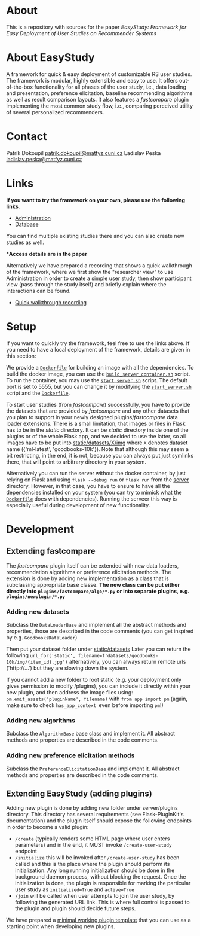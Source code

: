 # About
This is a repository with sources for the paper *EasyStudy: Framework for Easy Deployment of User Studies on Recommender Systems*

# About EasyStudy
A framework for quick & easy deployment of customizable RS user studies. The framework is modular, highly extensible and easy to use. It offers out-of-the-box functionality for all phases of the user study, i.e., data loading and presentation, preference elicitation, baseline recommending algorithms as well as result comparison layouts. It also features a  *fastcompare* plugin implementing the most common study flow, i.e., comparing perceived utility of several personalized recommenders.

# Contact
Patrik Dokoupil patrik.dokoupil@matfyz.cuni.cz
Ladislav Peska ladislav.peska@matfyz.cuni.cz

# Links
**If you want to try the framework on your own, please use the following links**.
- [Administration](https://tinyurl.com/EasyStudyAdmin)
- [Database](https://tinyurl.com/EasyStudyDb)

You can find multiple existing studies there and you can also create new studies as well.<br>

***Access details are in the paper**

Alternatively we have prepared a recording that shows a quick walkthrough of the framework, where we first show the "researcher view" to use Administration in order to create a simple user study, then show participant view (pass through the study itself) and briefly explain where the interactions can be found.
- [Quick walkthrough recording](https://tinyurl.com/EasyStudyDemo)


# Setup
If you want to quickly try the framework, feel free to use the links above. If you need to have a local deployment of the framework, details are given in this section:

We provide a [`Dockerfile`](./server/Dockerfile) for building an image with all the dependencies. To build the docker image, you can use the [`build_server_container.sh`](./server/build_server_container.sh) script.
To run the container, you may use the [`start_server.sh`](./server/start_server.sh) script. The default port is set to 5555, but you can change it by modifying the [`start_server.sh`](./server/start_server.sh) script and the [`Dockerfile`](./server/Dockerfile).

To start user studies (from *fastcompare*) successfully, you have to provide the datasets that are provided by *fastcompare* and any other datasets that you plan to support in your newly designed plugins/*fastcompare* data loader extensions. There is a small limitation, that images or files in Flask has to be in the *static* directory. It can be *static* directory inside one of the plugins or of the whole Flask app, and we decided to use the latter, so all images have to be put into [static/datasets/X/img](./server/static/datasets/X) where `X` denotes dataset name ({'ml-latest', 'goodbooks-10k'}). Note that although this may seem a bit restricting, in the end, it is not, because you can always put just symlinks there, that will point to arbitrary directory in your system.

Alternatively you can run the server without the docker container, by just relying on Flask and using `flask --debug run` or `flask run` from the [server](./server/) directory. However, in that case, you have to ensure to have all the dependencies installed on your system (you can try to mimick what the [`Dockerfile`](./server/Dockerfile) does with dependencies). Running the serveer this way is especially useful during development of new functionality.



# Development
## Extending fastcompare
The *fastcompare* plugin itself can be extended with new data loaders, recommendation algorithms or preference elicitation methods. The extension is done by adding new implementation as a class that is subclassing appropriate base classe. **The new class can be put either directly into `plugins/fastcompare/algo/*.py` or into separate plugins, e.g. `plugins/newplugin/*.py`**
### Adding new datasets
Subclass the `DataLoaderBase` and implement all the abstract methods and properties, those are described in the code comments (you can get inspired by e.g. `GoodbooksDataLoader`)

Then put your dataset folder under [static/datasets](./server/static/datasets/)
Later you can return the following `url_for('static', filename=f'datasets/goodbooks-10k/img/{item_id}.jpg')`
alternatively, you can always return remote urls ('http://...') but they are slowing down the system.

If you cannot add a new folder to root static (e.g. your deployment only gives permission to modify /plugins), you can include it directly within your new plugin, and then address the image files using:
`pm.emit_assets('pluginName', filename)` with `from app import pm` (again, make sure to check `has_app_context `even before importing `pm`!)

### Adding new algorithms
Subclass the `AlgorithmBase` base class and implement it. All abstract methods and properties are described in the code comments.


### Adding new preference elicitation methods
Subclass the `PreferenceElicitationBase` and implement it. All abstract methods and properties are described in the code comments.

## Extending EasyStudy (adding plugins)
Adding new plugin is done by adding new folder under server/plugins directory. This directory has several requirements (see Flask-PluginKit's documentation) and the plugin itself should expose the following endpoints in order to become a valid plugin:
- `/create` (typically renders some HTML page where user enters parameters) and in the end, it MUST invoke `/create-user-study` endpoint
- `/initialize` this will be invoked after `/create-user-study` has been called and this is the place where the plugin should perform its initialization. Any long running initialization should be done in the background daemon process, without blocking the request. Once the initialization is done, the plugin is responsible for marking the particular user study as `initialized=True` and `active=True`
- `/join` will be called when user attempts to join the user study, by following the generated URL link. This is where full control is passed to the plugin and plugin should decide future steps.

We have prepared a [minimal working plugin template](./server/plugins/empty_template) that you can use as a starting point when developing new plugins.

